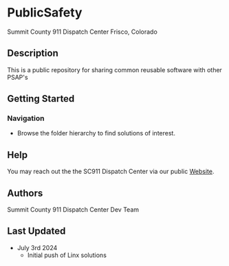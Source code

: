 # PublicSafety

Summit County 911 Dispatch Center
Frisco, Colorado

## Description

This is a public repository for sharing common reusable software with other PSAP's

## Getting Started

### Navigation

* Browse the folder hierarchy to find solutions of interest.

## Help

You may reach out the the SC911 Dispatch Center via our public [Website](https://www.summit911.org).

## Authors

Summit County 911 Dispatch Center Dev Team

## Last Updated

* July 3rd 2024
    * Initial push of Linx solutions
